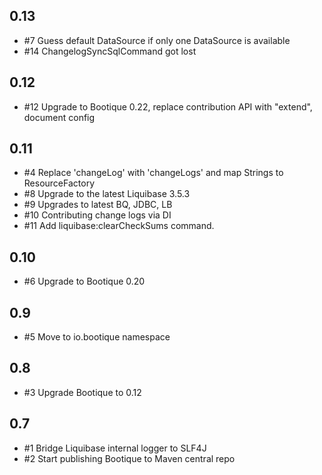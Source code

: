 ## 0.13

* #7 Guess default DataSource if only one DataSource is available
* #14 ChangelogSyncSqlCommand got lost

## 0.12

* #12 Upgrade to Bootique 0.22, replace contribution API with "extend", document config

## 0.11

* #4 Replace 'changeLog' with 'changeLogs' and map Strings to ResourceFactory
* #8 Upgrade to the latest Liquibase 3.5.3
* #9 Upgrades to latest BQ, JDBC, LB
* #10 Contributing change logs via DI
* #11 Add liquibase:clearCheckSums command.

## 0.10

* #6  Upgrade to Bootique 0.20

## 0.9

* #5 Move to io.bootique namespace

## 0.8

* #3 Upgrade Bootique to 0.12

## 0.7

* #1 Bridge Liquibase internal logger to SLF4J
* #2 Start publishing Bootique to Maven central repo

